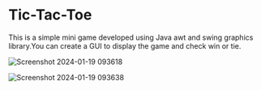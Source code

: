 # Tic-Tac-Toe
This is a simple mini game developed using Java  awt and swing graphics library.You can create a GUI to display the game and check win or tie.

![Screenshot 2024-01-19 093618](https://github.com/BDKJGunarathna/Tic-Tac-Toe/assets/79442891/a2f9ece7-c55d-402b-8c30-6eaeebc85dfa)

![Screenshot 2024-01-19 093638](https://github.com/BDKJGunarathna/Tic-Tac-Toe/assets/79442891/4e18253c-7160-40d2-8f1a-76c4b12124c6)
